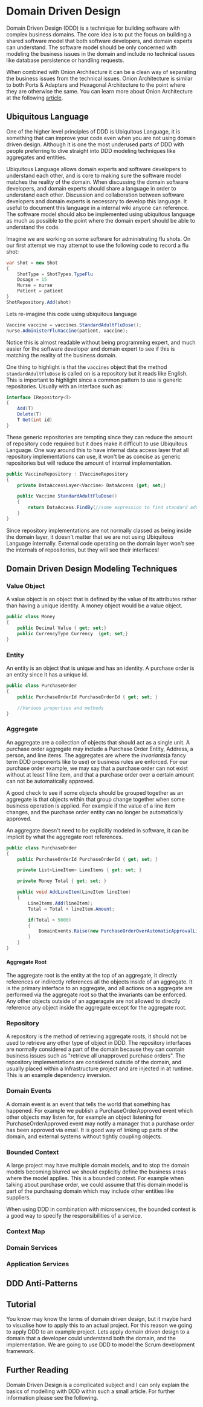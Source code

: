 # Domain Driven Design

Domain Driven Design (DDD) is a technique for building software with complex business domains. The core idea is 
to put the focus on building a shared software model that both software developers, and domain experts 
can understand. The software model should be only concerned with modeling the business issues in the
domain and include no technical issues like database persistence or handling requests.

When combined with Onion Architecture it can be a clean way of separating the business issues from the 
technical issues. Onion Architecture is similar to both Ports & Adapters and Hexagonal Architecture to the 
point where they are otherwise the same. You can learn more about Onion Architecture at the following
[article](../Onion-Architecture).

## Ubiquitous Language

One of the higher level principles of DDD is Ubiquitous Language, it is something that can improve your code even when you are 
not using domain driven design. Although it is one the most underused parts of DDD with people preferring to dive straight into 
DDD modeling techniques like aggregates and entities. 

Ubiquitous Language allows domain experts and software developers to understand each other, and is core to making sure the software model matches the reality of the domain.
When discussing the domain software developers, and domain experts should share a language in order to understand each other. Discussion and collaboration
between software developers and domain experts is necessary to develop this language. It useful to document this
language in a internal wiki anyone can reference. The software model should also be implemented using ubiquitous language as 
much as possible to the point where the domain expert should be able to understand the code.

Imagine we are working on some software for administrating flu shots. On our first attempt we may attempt to use the following code to record a flu shot:

```csharp
var shot = new Shot
{
    ShotType = ShotTypes.TypeFlu
    Dosage = 15
    Nurse = nurse
    Patient = patient
}
ShotRepository.Add(shot)
```

Lets re-imagine this code using ubiquitous language

```csharp
Vaccine vaccine = vaccines.StandardAdultFluDose();
nurse.AdministerFluVaccine(patient, vaccine);
```

Notice this is almost readable without being programming expert, and much easier for the software developer and domain expert to
see if this is matching the reality of the business domain.

One thing to highlight is that the `vaccines` object that the method `standardAdultFluDose` is called on is a repository 
but it reads like English. This is important to highlight since a common pattern to use is generic repositories. Usually
with an interface such as:

```csharp
interface IRepository<T>
{
    Add(T)
    Delete(T)
    T Get(int id)
}
```

These generic repositories are tempting since they can reduce the amount of repository code required but it does make it difficult to 
use Ubiquitous Language. One way around this to have internal data access layer that all repository implementations can use, it won't be as concise
as generic repositories but will reduce the amount of internal implementation. 

```csharp
public VaccineRepository : IVaccineRepository
{
    private DataAccessLayer<Vaccine> DataAccess {get; set;}

    public Vaccine StandardAdultFluDose()
    {
        return DataAccess.FindBy(//some expression to find standard adult flu dose)
    }
}

```
Since repository implementations are not normally classed as being inside the domain layer, it doesn't matter that we are not using 
Ubiquitous Language internally. External code operating on the domain layer won't see the internals of repositories, but they will see their interfaces!

## Domain Driven Design Modeling Techniques

### Value Object

A value object is an object that is defined by the value of its attributes rather than having a unique identity. A money object would be a value object.

```csharp
public class Money
{
    public Decimal Value { get; set;}
    public CurrencyType Currency  {get; set;}
}
```

### Entity

An entity is an object that is unique and has an identity. A purchase order is an entity since it has a unique id.

```csharp
public class PurchaseOrder
{
    public PurchaseOrderId PurchaseOrderId { get; set; }

    //Various properties and methods
}
```

### Aggregate

An aggregate are a collection of objects that should act as a single unit. A purchase order aggregate may include a Purchase Order Entity, Address, a person, and line items. 
The aggregates are where the *invariants*(a fancy term DDD proponents like to use) or business rules are enforced. For our purchase order example, we may say that a 
purchase order can not exist without at least 1 line item, and that a purchase order over a certain amount can not be automatically approved.

A good check to see if some objects should be grouped together as an aggregate is that objects within that group change together when some business operation is 
applied. For example if the value of a line item changes, and the purchase order entity can no longer be automatically approved. 

An aggregate doesn't need to be explicitly modeled in software, it can be implicit by what the aggregate root references.

```csharp
public class PurchaseOrder
{
    public PurchaseOrderId PurchaseOrderId { get; set; }

    private List<LineItem> LineItems { get; set; }

    private Money Total { get; set; }

    public void AddLineItem(LineItem lineItem)
    {
        LineItems.Add(lineItem);
        Total = Total + lineItem.Amount;

        if(Total > 5000)
        {
            DomainEvents.Raise(new PurchaseOrderOverAutomaticApprovalLimit(PurchaseOrderId = PurchaseOrderId))
        }
    }
}

```

#### Aggregate Root

The aggregate root is the entity at the top of an aggregate, it directly references or indirectly references all the objects inside of an aggregate. It is the primary interface to an
aggregate, and all actions on a aggregate are performed via the aggregate root so that the invariants can be enforced. Any other objects outside of an aggeragate are not allowed
to directly reference any object inside the aggregate except for the aggregate root.

### Repository

A repository is the method of retrieving aggregate roots, it should not be used to retrieve any other type of object in DDD. The repository interfaces are normally considered a part of the
 domain because they can contain business issues such as "retrieve all unapproved purchase orders". The repository implementations are considered outside of the domain, and usually placed within a Infrastructure project and are injected
in at runtime. This is an example dependency inversion.

### Domain Events

A domain event is an event that tells the world that something has happened. For example we publish a PurchaseOrderApproved event which other objects may listen for, for example
an object listening for PurchaseOrderApproved event may notify a manager that a purchase order has been approved via email. It is good way of linking up parts of the domain, 
and external systems without tightly coupling objects.

### Bounded Context

A large project may have multiple domain models, and to stop the domain models becoming blurred we should explicitly define the business areas where the model applies. This is a bounded
context. For example when talking about purchase order, we could assume that this domain model is part of the purchasing domain which may include other entities like suppliers.

When using DDD in combination with microservices, the bounded context is a good way to specify the responsibilities of a service.

### Context Map

### Domain Services

### Application Services

## DDD Anti-Patterns

## Tutorial

You know may know the terms of domain driven design, but it maybe hard to visualise how to apply this to an actual project. For this reason we going to apply DDD to an example
project. Lets apply domain driven design to a domain that a developer could understand both the domain, and the implementation. We are going to use DDD to model
the Scrum development framework. 

## Further Reading

Domain Driven Design is a complicated subject and I can only explain the basics of modelling with DDD within such a small article. For further information please
see the following.

